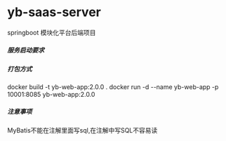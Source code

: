 # yb-saas-server

springboot 模块化平台后端项目

##### 服务启动要求

##### 打包方式
docker build -t yb-web-app:2.0.0 .
docker run -d --name yb-web-app -p 10001:8085 yb-web-app:2.0.0



##### 注意事项
MyBatis不能在注解里面写sql,在注解中写SQL不容易读



